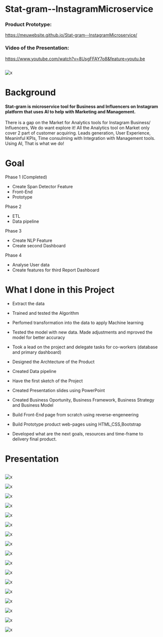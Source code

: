 # Stat-gram--InstagramMicroservice



### Product Prototype:

https://meuwebsite.github.io/Stat-gram--InstagramMicroservice/

### Video of the Presentation: 

https://www.youtube.com/watch?v=8UsgFFAY7o8&feature=youtu.be

<pre>
</pre>

![x](assets/gif/instagramProject/Slide1.GIF)


# Background

#### Stat-gram is microservice tool for Business and Influencers on Instagram platform that uses AI to help with Marketing and Management.

There is a gap on the Market for Analytics tools for Instagram Business/ Influencers, We do want explore it!
All the Analytics tool on Market only cover 2 part of customer acquiring. Leads generation, User Experience,
Meaninful KPIs, Time consulming with Integration with Management tools. Using AI, That is what we do!


# Goal

Phase 1 (Completed)
* Create Span Detector Feature
* Front-End
* Prototype

Phase 2
* ETL
* Data pipeline

Phase 3
* Create NLP Feature
* Create second Dashboard

Phase 4
* Analyse User data
* Create features for third Report Dashboard


# What I done in this Project

* Extract the data
* Trained and tested the Algorithm
* Perfomed transformation into the data to apply Machine learning
* Tested the model with new data. Made adjustments and mproved the model for better accuracy  

* Took a lead on the project and delegate tasks for co-workers (database and primary dashboard)
* Designed the Archtecture of the Product
* Created Data pipeline
* Have the first sketch of the Project

* Created Presentation slides using PowerPoint
* Created Business Oportunity, Business Framework, Business Strategy and Business Model

* Build Front-End page from scratch using reverse-engeneering
* Build Prototype product web-pages using HTML,CSS,Bootstrap

* Developed what are the next goals, resources and time-frame to delivery final product.


# Presentation
<pre>
</pre>

![x](assets/gif/instagramProject/Slide2.GIF)



![x](assets/gif/instagramProject/Slide3.GIF)



![x](assets/gif/instagramProject/Slide4.GIF)



![x](assets/gif/instagramProject/Slide5.GIF)



![x](assets/gif/instagramProject/Slide6.GIF)




![x](assets/gif/instagramProject/Slide7.GIF)



![x](assets/gif/instagramProject/Slide8.GIF)



![x](assets/gif/instagramProject/Slide9.GIF)



![x](assets/gif/instagramProject/Slide10.GIF)



![x](assets/gif/instagramProject/Slide11.GIF)



![x](assets/gif/instagramProject/Slide12.GIF)


![x](assets/gif/instagramProject/Slide13.GIF)



![x](assets/gif/instagramProject/Slide14.GIF)



![x](assets/gif/instagramProject/Slide15.GIF)



![x](assets/gif/instagramProject/Slide16.GIF)



![x](assets/gif/instagramProject/Slide17.GIF)



![x](assets/gif/instagramProject/Slide18.GIF)


